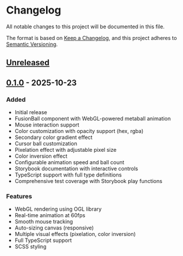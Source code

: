 # Changelog

All notable changes to this project will be documented in this file.

The format is based on [Keep a Changelog](https://keepachangelog.com/en/1.0.0/),
and this project adheres to [Semantic Versioning](https://semver.org/spec/v2.0.0.html).

## [Unreleased]

## [0.1.0] - 2025-10-23

### Added
- Initial release
- FusionBall component with WebGL-powered metaball animation
- Mouse interaction support
- Color customization with opacity support (hex, rgba)
- Secondary color gradient effect
- Cursor ball customization
- Pixelation effect with adjustable pixel size
- Color inversion effect
- Configurable animation speed and ball count
- Storybook documentation with interactive controls
- TypeScript support with full type definitions
- Comprehensive test coverage with Storybook play functions

### Features
- WebGL rendering using OGL library
- Real-time animation at 60fps
- Smooth mouse tracking
- Auto-sizing canvas (responsive)
- Multiple visual effects (pixelation, color inversion)
- Full TypeScript support
- SCSS styling

[Unreleased]: https://github.com/yourusername/liminal/compare/v0.1.0...HEAD
[0.1.0]: https://github.com/yourusername/liminal/releases/tag/v0.1.0
